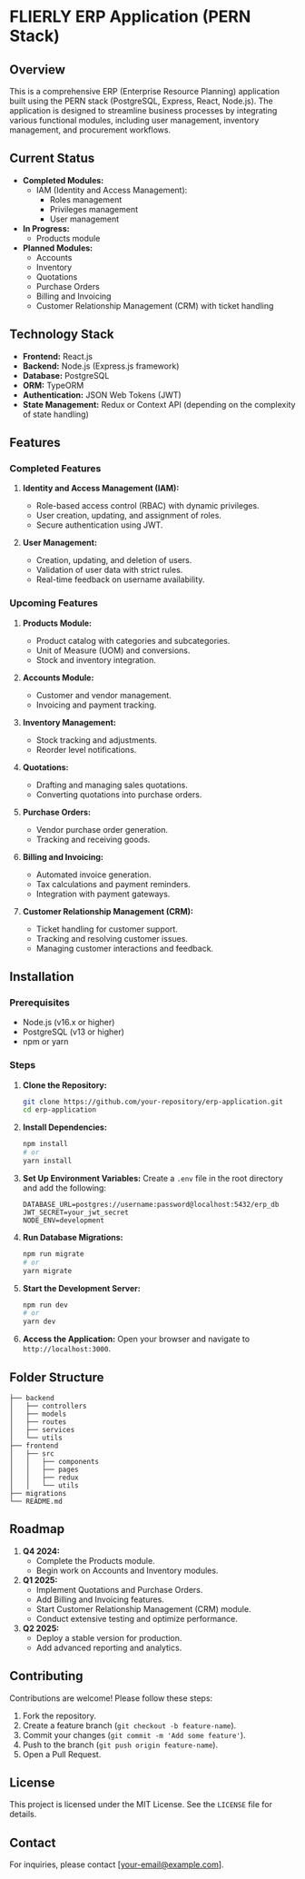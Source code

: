 # FLIERLY ERP Application (PERN Stack)

## Overview
This is a comprehensive ERP (Enterprise Resource Planning) application built using the PERN stack (PostgreSQL, Express, React, Node.js). The application is designed to streamline business processes by integrating various functional modules, including user management, inventory management, and procurement workflows.

## Current Status
- **Completed Modules:**
  - IAM (Identity and Access Management):
    - Roles management
    - Privileges management
    - User management
- **In Progress:**
  - Products module
- **Planned Modules:**
  - Accounts
  - Inventory
  - Quotations
  - Purchase Orders
  - Billing and Invoicing
  - Customer Relationship Management (CRM) with ticket handling

## Technology Stack
- **Frontend:** React.js
- **Backend:** Node.js (Express.js framework)
- **Database:** PostgreSQL
- **ORM:** TypeORM
- **Authentication:** JSON Web Tokens (JWT)
- **State Management:** Redux or Context API (depending on the complexity of state handling)

## Features
### Completed Features
1. **Identity and Access Management (IAM):**
   - Role-based access control (RBAC) with dynamic privileges.
   - User creation, updating, and assignment of roles.
   - Secure authentication using JWT.

2. **User Management:**
   - Creation, updating, and deletion of users.
   - Validation of user data with strict rules.
   - Real-time feedback on username availability.

### Upcoming Features
1. **Products Module:**
   - Product catalog with categories and subcategories.
   - Unit of Measure (UOM) and conversions.
   - Stock and inventory integration.

2. **Accounts Module:**
   - Customer and vendor management.
   - Invoicing and payment tracking.

3. **Inventory Management:**
   - Stock tracking and adjustments.
   - Reorder level notifications.

4. **Quotations:**
   - Drafting and managing sales quotations.
   - Converting quotations into purchase orders.

5. **Purchase Orders:**
   - Vendor purchase order generation.
   - Tracking and receiving goods.

6. **Billing and Invoicing:**
   - Automated invoice generation.
   - Tax calculations and payment reminders.
   - Integration with payment gateways.

7. **Customer Relationship Management (CRM):**
   - Ticket handling for customer support.
   - Tracking and resolving customer issues.
   - Managing customer interactions and feedback.

## Installation
### Prerequisites
- Node.js (v16.x or higher)
- PostgreSQL (v13 or higher)
- npm or yarn

### Steps
1. **Clone the Repository:**
   ```bash
   git clone https://github.com/your-repository/erp-application.git
   cd erp-application
   ```

2. **Install Dependencies:**
   ```bash
   npm install
   # or
   yarn install
   ```

3. **Set Up Environment Variables:**
   Create a `.env` file in the root directory and add the following:
   ```env
   DATABASE_URL=postgres://username:password@localhost:5432/erp_db
   JWT_SECRET=your_jwt_secret
   NODE_ENV=development
   ```

4. **Run Database Migrations:**
   ```bash
   npm run migrate
   # or
   yarn migrate
   ```

5. **Start the Development Server:**
   ```bash
   npm run dev
   # or
   yarn dev
   ```

6. **Access the Application:**
   Open your browser and navigate to `http://localhost:3000`.

## Folder Structure
```
├── backend
│   ├── controllers
│   ├── models
│   ├── routes
│   ├── services
│   └── utils
├── frontend
│   ├── src
│   │   ├── components
│   │   ├── pages
│   │   ├── redux
│   │   └── utils
├── migrations
└── README.md
```

## Roadmap
1. **Q4 2024:**
   - Complete the Products module.
   - Begin work on Accounts and Inventory modules.
2. **Q1 2025:**
   - Implement Quotations and Purchase Orders.
   - Add Billing and Invoicing features.
   - Start Customer Relationship Management (CRM) module.
   - Conduct extensive testing and optimize performance.
3. **Q2 2025:**
   - Deploy a stable version for production.
   - Add advanced reporting and analytics.

## Contributing
Contributions are welcome! Please follow these steps:
1. Fork the repository.
2. Create a feature branch (`git checkout -b feature-name`).
3. Commit your changes (`git commit -m 'Add some feature'`).
4. Push to the branch (`git push origin feature-name`).
5. Open a Pull Request.

## License
This project is licensed under the MIT License. See the `LICENSE` file for details.

## Contact
For inquiries, please contact [your-email@example.com].


